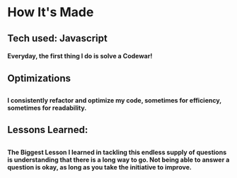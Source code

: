 <h1> How It's Made</h1>
<h2> Tech used: Javascript </h2> 

<h4>Everyday, the first thing I do is solve a Codewar!</h4>

<h2>Optimizations<h2>
<h4>I consistently refactor and optimize my code, sometimes for efficiency, sometimes for readability.</h4>

<h2>Lessons Learned:<h2>
<h4>The Biggest Lesson I learned in tackling this endless supply of questions is understanding that there is a long way to go. Not being able to answer a question is okay, as long as you take the initiative to improve.</h4>
